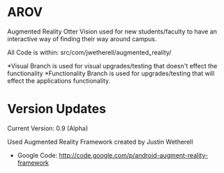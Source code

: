 AROV
=================================

Augmented Reality Otter Vision used for new students/faculty to have an interactive way of finding their way around campus.

All Code is within: src/com/jwetherell/augmented_reality/

*Visual Branch is used for visual upgrades/testing that doesn't effect the functionality
*Functionality Branch is used for upgrades/testing that will effect the applications functionality.

Version Updates
=================================

Current Version: 0.9 (Alpha)

Used Augmented Reality Framework created by Justin Wetherell
* Google Code:   http://code.google.com/p/android-augment-reality-framework


